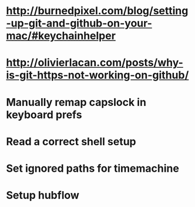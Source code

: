 # http://burnedpixel.com/blog/setting-up-git-and-github-on-your-mac/#keychainhelper
# http://olivierlacan.com/posts/why-is-git-https-not-working-on-github/

# Manually remap capslock in keyboard prefs
# Read a correct shell setup
# Set ignored paths for timemachine
# Setup hubflow
